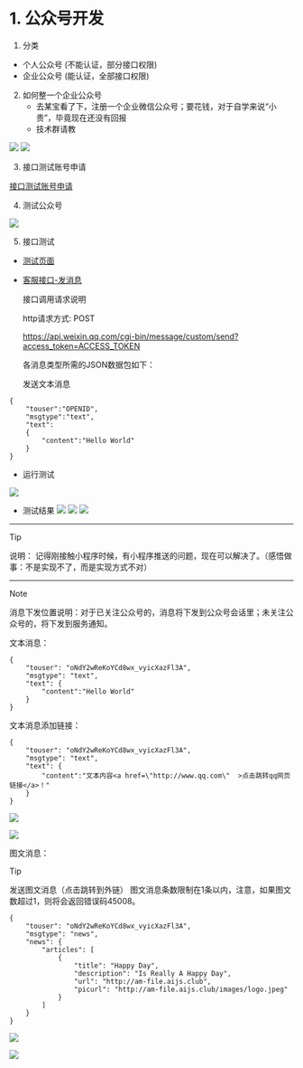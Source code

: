 <!--
 * @version: v0.0.1
 * @Author: hailong.chen
 * @Date: 2019-12-29 13:40:30
 * @LastEditors  : hailong.chen
 * @LastEditTime : 2019-12-30 08:58:49
 * @Descripttion: 
 -->
# 1. 公众号开发

1. 分类
  - 个人公众号 (不能认证，部分接口权限)
  - 企业公众号 (能认证，全部接口权限)

2. 如何整一个企业公众号
   - 去某宝看了下，注册一个企业微信公众号；要花钱，对于自学来说“小贵”，毕竟现在还没有回报
   - 技术群请教
  
  ![](./images/1.png)
  ![](./images/2.png)

3. 接口测试账号申请
  
  [接口测试账号申请](https://developers.weixin.qq.com/doc/offiaccount/Basic_Information/Requesting_an_API_Test_Account.html)

4. 测试公众号

[](http://mp.weixin.qq.com/debug/cgi-bin/sandboxinfo?action=showinfo&t=sandbox/index)

![](./images/3.png)


5. 接口测试
  - [测试页面](https://mp.weixin.qq.com/debug/cgi-bin/apiinfo?t=index&type=%E5%9F%BA%E7%A1%80%E6%94%AF%E6%8C%81&form=%E8%8E%B7%E5%8F%96access_token%E6%8E%A5%E5%8F%A3%20/token)
   
  - [客服接口-发消息](https://developers.weixin.qq.com/doc/offiaccount/Message_Management/Service_Center_messages.html)

    接口调用请求说明

    http请求方式: POST

    https://api.weixin.qq.com/cgi-bin/message/custom/send?access_token=ACCESS_TOKEN

    各消息类型所需的JSON数据包如下：

    发送文本消息

  ```
  {
      "touser":"OPENID",
      "msgtype":"text",
      "text":
      {
          "content":"Hello World"
      }
  }
  ```

- 运行测试

![](./images/4.png)

- 测试结果
![](./images/5.png)
![](./images/6.png)
![](./images/7.png)

---

> [!TIP]
  说明： 记得刚接触小程序时候，有小程序推送的问题，现在可以解决了。（感悟做事：不是实现不了，而是实现方式不对）

---

> [!NOTE]
消息下发位置说明：对于已关注公众号的，消息将下发到公众号会话里；未关注公众号的，将下发到服务通知。


文本消息：

```
{
    "touser": "oNdY2wReKoYCd8wx_vyicXazFl3A", 
    "msgtype": "text", 
    "text": {
        "content":"Hello World"
    }
}

```


文本消息添加链接：

```
{
    "touser": "oNdY2wReKoYCd8wx_vyicXazFl3A", 
    "msgtype": "text", 
    "text": {
        "content":"文本内容<a href=\"http://www.qq.com\"  >点击跳转qq网页链接</a>！"
    }
}

```

![](./images/9.png)

![](./images/9.1.png)

图文消息：

> [!TIP]
> 发送图文消息（点击跳转到外链） 图文消息条数限制在1条以内，注意，如果图文数超过1，则将会返回错误码45008。  


```
{
    "touser": "oNdY2wReKoYCd8wx_vyicXazFl3A", 
    "msgtype": "news", 
    "news": {
        "articles": [
            {
                "title": "Happy Day", 
                "description": "Is Really A Happy Day", 
                "url": "http://am-file.aijs.club", 
                "picurl": "http://am-file.aijs.club/images/logo.jpeg"
            }
        ]
    }
}
```

![](./images/10.png)

![](./images/10.1.png)